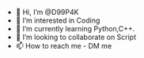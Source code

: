 - 👋 Hi, I’m @D99P4K
- 👀 I’m interested in Coding
- 🌱 I’m currently learning Python,C++.
- 💞️ I’m looking to collaborate on Script
- 📫 How to reach me - DM me

<!---
D99P4K/D99P4K is a ✨ special ✨ repository because its `README.md` (this file) appears on your GitHub profile.
You can click the Preview link to take a look at your changes.
--->
